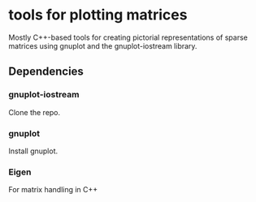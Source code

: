 # tools for plotting matrices

Mostly C++-based tools for creating pictorial representations of sparse 
matrices using gnuplot and the gnuplot-iostream library.

## Dependencies

### gnuplot-iostream

Clone the repo.

### gnuplot

Install gnuplot.

### Eigen

For matrix handling in C++


